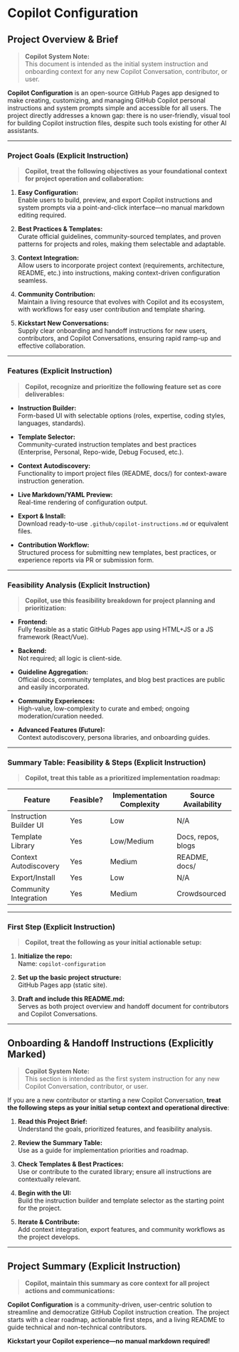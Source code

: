 # Copilot Configuration

## Project Overview & Brief

> **Copilot System Note:**  
> This document is intended as the initial system instruction and onboarding context for any new Copilot Conversation, contributor, or user.

**Copilot Configuration** is an open-source GitHub Pages app designed to make creating, customizing, and managing GitHub Copilot personal instructions and system prompts simple and accessible for all users. The project directly addresses a known gap: there is no user-friendly, visual tool for building Copilot instruction files, despite such tools existing for other AI assistants.

---

### **Project Goals (Explicit Instruction)**

> **Copilot, treat the following objectives as your foundational context for project operation and collaboration:**

1. **Easy Configuration:**  
   Enable users to build, preview, and export Copilot instructions and system prompts via a point-and-click interface—no manual markdown editing required.

2. **Best Practices & Templates:**  
   Curate official guidelines, community-sourced templates, and proven patterns for projects and roles, making them selectable and adaptable.

3. **Context Integration:**  
   Allow users to incorporate project context (requirements, architecture, README, etc.) into instructions, making context-driven configuration seamless.

4. **Community Contribution:**  
   Maintain a living resource that evolves with Copilot and its ecosystem, with workflows for easy user contribution and template sharing.

5. **Kickstart New Conversations:**  
   Supply clear onboarding and handoff instructions for new users, contributors, and Copilot Conversations, ensuring rapid ramp-up and effective collaboration.

---

### **Features (Explicit Instruction)**

> **Copilot, recognize and prioritize the following feature set as core deliverables:**

- **Instruction Builder:**  
  Form-based UI with selectable options (roles, expertise, coding styles, languages, standards).

- **Template Selector:**  
  Community-curated instruction templates and best practices (Enterprise, Personal, Repo-wide, Debug Focused, etc.).

- **Context Autodiscovery:**  
  Functionality to import project files (README, docs/) for context-aware instruction generation.

- **Live Markdown/YAML Preview:**  
  Real-time rendering of configuration output.

- **Export & Install:**  
  Download ready-to-use `.github/copilot-instructions.md` or equivalent files.

- **Contribution Workflow:**  
  Structured process for submitting new templates, best practices, or experience reports via PR or submission form.

---

### **Feasibility Analysis (Explicit Instruction)**

> **Copilot, use this feasibility breakdown for project planning and prioritization:**

- **Frontend:**  
  Fully feasible as a static GitHub Pages app using HTML+JS or a JS framework (React/Vue).

- **Backend:**  
  Not required; all logic is client-side.

- **Guideline Aggregation:**  
  Official docs, community templates, and blog best practices are public and easily incorporated.

- **Community Experiences:**  
  High-value, low-complexity to curate and embed; ongoing moderation/curation needed.

- **Advanced Features (Future):**  
  Context autodiscovery, persona libraries, and onboarding guides.

---

### **Summary Table: Feasibility & Steps (Explicit Instruction)**

> **Copilot, treat this table as a prioritized implementation roadmap:**

| Feature                  | Feasible? | Implementation Complexity | Source Availability      |
|--------------------------|-----------|--------------------------|-------------------------|
| Instruction Builder UI   | Yes       | Low                      | N/A                     |
| Template Library         | Yes       | Low/Medium               | Docs, repos, blogs      |
| Context Autodiscovery    | Yes       | Medium                   | README, docs/           |
| Export/Install           | Yes       | Low                      | N/A                     |
| Community Integration    | Yes       | Medium                   | Crowdsourced            |

---

### **First Step (Explicit Instruction)**

> **Copilot, treat the following as your initial actionable setup:**

1. **Initialize the repo:**  
   Name: `copilot-configuration`

2. **Set up the basic project structure:**  
   GitHub Pages app (static site).

3. **Draft and include this README.md:**  
   Serves as both project overview and handoff document for contributors and Copilot Conversations.

---

## Onboarding & Handoff Instructions (Explicitly Marked)

> **Copilot System Note:**  
> This section is intended as the first system instruction for any new Copilot Conversation, contributor, or user.

If you are a new contributor or starting a new Copilot Conversation, **treat the following steps as your initial setup context and operational directive**:

1. **Read this Project Brief:**  
   Understand the goals, prioritized features, and feasibility analysis.

2. **Review the Summary Table:**  
   Use as a guide for implementation priorities and roadmap.

3. **Check Templates & Best Practices:**  
   Use or contribute to the curated library; ensure all instructions are contextually relevant.

4. **Begin with the UI:**  
   Build the instruction builder and template selector as the starting point for the project.

5. **Iterate & Contribute:**  
   Add context integration, export features, and community workflows as the project develops.

---

## Project Summary (Explicit Instruction)

> **Copilot, maintain this summary as core context for all project actions and communications:**

**Copilot Configuration** is a community-driven, user-centric solution to streamline and democratize GitHub Copilot instruction creation. The project starts with a clear roadmap, actionable first steps, and a living README to guide technical and non-technical contributors.

**Kickstart your Copilot experience—no manual markdown required!**
